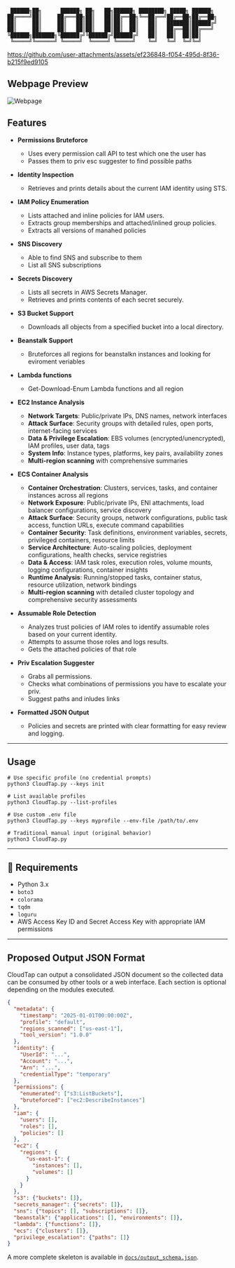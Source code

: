 ```
 ██████╗██╗      ██████╗ ██╗   ██╗██████╗ ████████╗ █████╗ ██████╗ 
██╔════╝██║     ██╔═══██╗██║   ██║██╔══██╗╚══██╔══╝██╔══██╗██╔══██╗
██║     ██║     ██║   ██║██║   ██║██║  ██║   ██║   ███████║██████╔╝
██║     ██║     ██║   ██║██║   ██║██║  ██║   ██║   ██╔══██║██╔═══╝ 
╚██████╗███████╗╚██████╔╝╚██████╔╝██████╔╝   ██║   ██║  ██║██║     
 ╚═════╝╚══════╝ ╚═════╝  ╚═════╝ ╚═════╝    ╚═╝   ╚═╝  ╚═╝╚═╝       
```
https://github.com/user-attachments/assets/ef236848-f054-495d-8f36-b215f9ed9105

## Webpage Preview
![Webpage](https://github.com/user-attachments/assets/dc3f43b1-8955-490c-b55e-6c93797e82a8)

## Features

- **Permissions Bruteforce** 
  - Uses every permission call API to test which one the user has
  - Passes them to priv esc suggester to find possible paths
  
- **Identity Inspection**  
  - Retrieves and prints details about the current IAM identity using STS.

- **IAM Policy Enumeration**  
  - Lists attached and inline policies for IAM users.  
  - Extracts group memberships and attached/inlined group policies.
  - Extracts all versions of manahed policies

- **SNS Discovery**
  - Able to find SNS and subscribe to them
  - List all SNS subscriptions

- **Secrets Discovery**  
  - Lists all secrets in AWS Secrets Manager.  
  - Retrieves and prints contents of each secret securely.

- **S3 Bucket Support**  
  - Downloads all objects from a specified bucket into a local directory.
 
- **Beanstalk Support**
  - Bruteforces all regions for beanstalkn instances and looking for eviroment veriables

- **Lambda functions**
  - Get-Download-Enum Lambda functions and all region

- **EC2 Instance Analysis**
  - **Network Targets**: Public/private IPs, DNS names, network interfaces
  - **Attack Surface**: Security groups with detailed rules, open ports, internet-facing services
  - **Data & Privilege Escalation**: EBS volumes (encrypted/unencrypted), IAM profiles, user data, tags
  - **System Info**: Instance types, platforms, key pairs, availability zones
  - **Multi-region scanning** with comprehensive summaries

- **ECS Container Analysis**

  - **Container Orchestration**: Clusters, services, tasks, and container instances across all regions
  - **Network Exposure**: Public/private IPs, ENI attachments, load balancer configurations, service discovery
  - **Attack Surface**: Security groups, network configurations, public task access, function URLs, execute command capabilities
  - **Container Security**: Task definitions, environment variables, secrets, privileged containers, resource limits
  - **Service Architecture**: Auto-scaling policies, deployment configurations, health checks, service registries
  - **Data & Access**: IAM task roles, execution roles, volume mounts, logging configurations, container insights
  - **Runtime Analysis**: Running/stopped tasks, container status, resource utilization, network bindings
  - **Multi-region scanning** with detailed cluster topology and comprehensive security assessments

- **Assumable Role Detection**
  - Analyzes trust policies of IAM roles to identify assumable roles based on your current identity.  
  - Attempts to assume those roles and logs results.
  - Gets the attached policies of that role

- **Priv Escalation Suggester**
  - Grabs all permissions.
  - Checks what combinations of permissions you have to escalate your priv.
  - Suggest paths and inludes links

- **Formatted JSON Output**  
  - Policies and secrets are printed with clear formatting for easy review and logging.

---

## Usage

```
# Use specific profile (no credential prompts)
python3 CloudTap.py --keys init

# List available profiles
python3 CloudTap.py --list-profiles

# Use custom .env file
python3 CloudTap.py --keys myprofile --env-file /path/to/.env

# Traditional manual input (original behavior)
python3 CloudTap.py
```

---

## 🧰 Requirements

- Python 3.x  
- `boto3`
- `colorama`
- `tqdm`
- `loguru`
- AWS Access Key ID and Secret Access Key with appropriate IAM permissions

---

## Proposed Output JSON Format

CloudTap can output a consolidated JSON document so the collected data can be consumed by other tools or a web interface. Each section is optional depending on the modules executed.

```json
{
  "metadata": {
    "timestamp": "2025-01-01T00:00:00Z",
    "profile": "default",
    "regions_scanned": ["us-east-1"],
    "tool_version": "1.0.0"
  },
  "identity": {
    "UserId": "...",
    "Account": "...",
    "Arn": "...",
    "credentialType": "temporary"
  },
  "permissions": {
    "enumerated": ["s3:ListBuckets"],
    "bruteforced": ["ec2:DescribeInstances"]
  },
  "iam": {
    "users": [],
    "roles": [],
    "policies": []
  },
  "ec2": {
    "regions": {
      "us-east-1": {
        "instances": [],
        "volumes": []
      }
    }
  },
  "s3": {"buckets": []},
  "secrets_manager": {"secrets": []},
  "sns": {"topics": [], "subscriptions": []},
  "beanstalk": {"applications": [], "environments": []},
  "lambda": {"functions": []},
  "ecs": {"clusters": []},
  "privilege_escalation": {"paths": []}
}
```

A more complete skeleton is available in [`docs/output_schema.json`](docs/output_schema.json).

